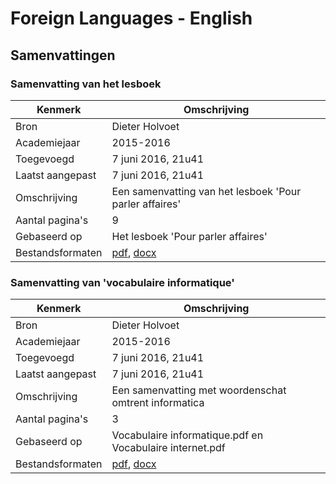 # Foreign Languages - English

## Samenvattingen

### Samenvatting van het lesboek
| Kenmerk           | Omschrijving                                                                                                        	|
|------------------	|---------------------------------------------------------------------------------------------------------------------	|
| Bron              | Dieter Holvoet                                                                                                       	|
| Academiejaar      | 2015-2016                                                                                                            	|
| Toegevoegd       	| 7 juni 2016, 21u41                                                                                                   	|
| Laatst aangepast 	| 7 juni 2016, 21u41                                                                                                  	|
| Omschrijving     	| Een samenvatting van het lesboek 'Pour parler affaires'                                                              	|
| Aantal pagina's  	| 9                                                                                                                    	|
| Gebaseerd op     	| Het lesboek 'Pour parler affaires'                                                                                   	|
| Bestandsformaten 	| [pdf](DieterHolvoet-2015-2016-Lesboek.pdf), [docx](DieterHolvoet-2015-2016-Lesboek.docx)                            	|

### Samenvatting van 'vocabulaire informatique'
| Kenmerk           | Omschrijving                                                                                                        	|
|------------------	|---------------------------------------------------------------------------------------------------------------------	|
| Bron              | Dieter Holvoet                                                                                                       	|
| Academiejaar      | 2015-2016                                                                                                            	|
| Toegevoegd       	| 7 juni 2016, 21u41                                                                                                   	|
| Laatst aangepast 	| 7 juni 2016, 21u41                                                                                                  	|
| Omschrijving     	| Een samenvatting met woordenschat omtrent informatica                                                              	  |
| Aantal pagina's  	| 3                                                                                                                    	|
| Gebaseerd op     	| Vocabulaire informatique.pdf en Vocabulaire internet.pdf                                                              |
| Bestandsformaten 	| [pdf](DieterHolvoet-2015-2016-VocabulaireInformatique.pdf), [docx](DieterHolvoet-2015-2016-VocabulaireInformatique.docx) |
